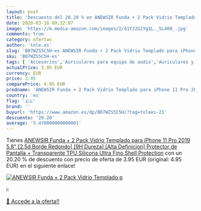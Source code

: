 ```yaml
---
layout: post
title: 'Descuento del 20.20 % en ANEWSIR Funda + 2 Pack Vidrio Templado p'
date: 2020-03-16 09:32:07
image: 'https://m.media-amazon.com/images/I/41YJ2G2Yg1L._SL400_.jpg'
comments: true
category: ofertas
author: 'tole.es'
slug: 'B07WZS5C5H-es ANEWSIR Funda + 2 Pack Vidrio Templado para iPhone 11 Pro...'
sku: 'B07WZS5C5H-es'
tags: [ 'Accesorios','Auriculares para equipo de audio','Auriculares y accesorios','Cables USB','Cables y accesorios','Cables y conectores','Electrónica','Informática','iphone', ]
actualPrice: 3.95 EUR
currency: EUR
price: 3.95
comparePrice: 4.95 EUR
prodname: 'ANEWSIR Funda + 2 Pack Vidrio Templado para iPhone 11 Pro 2019 5.8"   [2.5d Borde Redondo] [9H Dureza] [Alta Definicion] Protector de Pantalla + Transparente TPU Silicona Ultra Fino Shell Protection'
country: 'es'
flag: '🇪🇸'
brand: ''
buyurl: 'https://www.amazon.es/dp/B07WZS5C5H/?tag=tolees-21'
descuento: '20.20'
average: '5.470000000000001'
---
```


Tienes [ANEWSIR Funda + 2 Pack Vidrio Templado para iPhone 11 Pro 2019 5.8"   [2.5d Borde Redondo] [9H Dureza] [Alta Definicion] Protector de Pantalla + Transparente TPU Silicona Ultra Fino Shell Protection](https://www.amazon.es/dp/B07WZS5C5H/?tag=tolees-21) con un 20.20 % de descuento con precio de oferta de 3.95 EUR (original: 4.95 EUR) en el siguiente enlace!

[![ANEWSIR Funda + 2 Pack Vidrio Templado p](https://m.media-amazon.com/images/I/41YJ2G2Yg1L._SL400_.jpg)](https://www.amazon.es/dp/B07WZS5C5H/?tag=tolees-21)

ℹ️:


[🛒 Accede a la oferta!!](https://www.amazon.es/dp/B07WZS5C5H/?tag=tolees-21)
